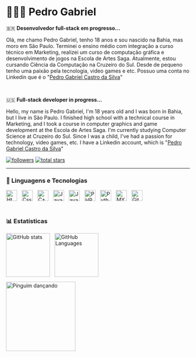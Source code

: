 # 👨🏽‍💻 Pedro Gabriel
🇧🇷
**Desenvolvedor full-stack em progresso...**

Olá, me chamo Pedro Gabriel, tenho 18 anos e sou nascido na Bahia, mas moro em São Paulo.
Terminei o ensino médio com integração a curso técnico em Marketing, realizei um curso de computação gráfica e desenvolvimento de jogos na Escola de Artes Saga. Atualmente, estou cursando Ciência da Computação na Cruzeiro do Sul. Desde de pequeno tenho uma paixão pela tecnologia, video games e etc.
Possuo uma conta no Linkedin que é o "[Pedro Gabriel Castro da Silva](https://www.linkedin.com/in/pedro-gabriel-castro-da-silva-b7756233b?utm_source=share&utm_campaign=share_via&utm_content=profile&utm_medium=android_app](https://www.linkedin.com/in/pedro-gabriel-castro-da-silva))"

<br>

🇺🇸
**Full-stack developer in progress...**

Hello, my name is Pedro Gabriel, I'm 18 years old and I was born in Bahia, but I live in São Paulo.
I finished high school with a technical course in Marketing, and I took a course in computer graphics and game development at the Escola de Artes Saga. I'm currently studying Computer Science at Cruzeiro do Sul. Since I was a child, I've had a passion for technology, video games, etc.
I have a Linkedin account, which is "[Pedro Gabriel Castro da Silva](https://www.linkedin.com/in/pedro-gabriel-castro-da-silva-b7756233b?utm_source=share&utm_campaign=share_via&utm_content=profile&utm_medium=android_app](https://www.linkedin.com/in/pedro-gabriel-castro-da-silva))"

<p align="left">
      <a href="https://github.com/DarK69f?tab=followers">
         <img alt="followers" title="Follow me on Github" src="https://custom-icon-badges.demolab.com/github/followers/DarK69f?color=236ad3&labelColor=1155ba&style=for-the-badge&logo=github&label=SEGUIDORES&logoColor=white"/></a>
      <a href="https://github.com/DarK69f?tab=repositories&sort=stargazers">
         <img alt="total stars" title="Total stars on GitHub" src="https://custom-icon-badges.demolab.com/github/stars/DarK69f?color=55960c&style=for-the-badge&labelColor=488207&logo=star"/></a>
</p>

---
### 🤖 Linguagens e Tecnologias

<img
    align="left"
    alt="Html"
    title="Html"
    width="30px"
    style="padding-right: 10px;"
    src="https://cdn.jsdelivr.net/gh/devicons/devicon@latest/icons/html5/html5-original.svg"
/>
<img
    align="left"
    alt="Css"
    title="Css"
    width="30px"
    style="padding-right: 10px;"
    src="https://cdn.jsdelivr.net/gh/devicons/devicon@latest/icons/css3/css3-original.svg"
/><img
    align="left"
    alt="C++"
    title="C++"
    width="30px"
    style="padding-right: 10px;"
    src="https://cdn.jsdelivr.net/gh/devicons/devicon@latest/icons/cplusplus/cplusplus-original.svg"
/><img
    align="left"
    alt="JavaScript"
    title="JavaScript"
    width="30px"
    style="padding-right: 10px;"
    src="https://cdn.jsdelivr.net/gh/devicons/devicon@latest/icons/javascript/javascript-original.svg"
/><img
    align="left"
    alt="Java"
    title="Java"
    width="30px"
    style="padding-right: 10px;"
    src="https://cdn.jsdelivr.net/gh/devicons/devicon@latest/icons/java/java-original.svg"
/><img
    align="left"
    alt="PHP"
    title="PHP"
    width="30px"
    style="padding-right: 10px;"
    src="https://cdn.jsdelivr.net/gh/devicons/devicon@latest/icons/php/php-original.svg"
/><img
    align="left"
    alt="Python"
    title="Python"
    width="30px"
    style="padding-right: 10px;"
    src="https://cdn.jsdelivr.net/gh/devicons/devicon@latest/icons/python/python-original.svg"
/><img
    align="left"
    alt="MYSQL"
    title="MYSQL"
    width="30px"
    style="padding-right: 10px;"
    src="https://cdn.jsdelivr.net/gh/devicons/devicon@latest/icons/mysql/mysql-original.svg"
/><img
    align="left"
    alt="Git"
    title="Git"
    width="30px"
    style="padding-right: 10px;"
    src="https://cdn.jsdelivr.net/gh/devicons/devicon@latest/icons/git/git-original.svg"
/>

<br>
<br>
<br>

### 📊 Estatísticas

<img
    align="left"
    alt="GitHub stats"
    height="120"
    style="padding-right: 10px;"
    src="https://github-readme-stats.vercel.app/api?username=dark69f&show_icons=true&theme=tokyonight&include_all_commits=true&locale=pt-br"
/>
<img
    align="left"
    alt="GitHub Languages"
    height="120"
    style="padding-right: 10px;"
    src="https://github-readme-stats.vercel.app/api/top-langs/?username=DarK69f&theme=tokyonight&layout=compact&custom_tittle=Tecnologias&langs_count=6"
/>

<br>
<br>
<br>
<br>
<br>
<br>
<br>

<img 
      src="[https://i.imgur.com/iUfnfGF.gif](https://media2.giphy.com/media/v1.Y2lkPTZjMDliOTUyOWV1NG5idzdibzgzaWRsaXZ3Nmszc3NodnI3OTFoZnVvZnJvazQ2bSZlcD12MV9naWZzX3NlYXJjaCZjdD1n/5CYMSKyER3rfW/200.gif)"
      align="left"
      width="190px"
      alt="Pinguim dançando"
/>

